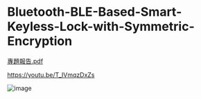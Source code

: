 # Bluetooth-BLE-Based-Smart-Keyless-Lock-with-Symmetric-Encryption
[專題報告.pdf](https://github.com/user-attachments/files/17491827/default.pdf)

https://youtu.be/T_IVmqzDxZs

![image](https://github.com/user-attachments/assets/3a7889e3-057a-4ca4-a67b-da15f1a8f57f)
